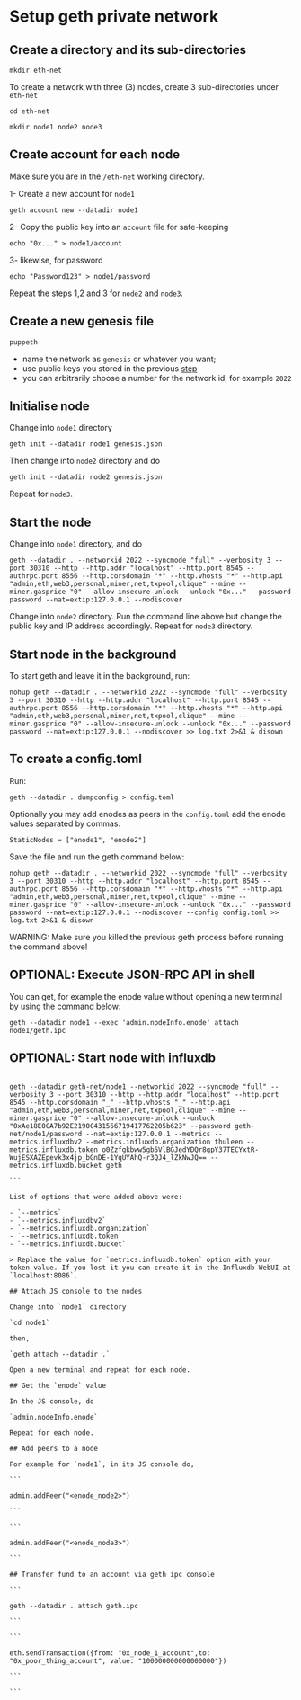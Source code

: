 # Setup geth private network

## Create a directory and its sub-directories

`mkdir eth-net`

To create a network with three (3) nodes, create 3 sub-directories under `eth-net`

`cd eth-net`

`mkdir node1 node2 node3`

## Create account for each node

Make sure you are in the `/eth-net` working directory.

1- Create a new account for `node1`

`geth account new --datadir node1`

2- Copy the public key into an `account` file for safe-keeping

`echo "0x..." > node1/account`

3- likewise, for password

`echo "Password123" > node1/password`

Repeat the steps 1,2 and 3 for `node2` and `node3`.

## Create a new genesis file

`puppeth`

- name the network as `genesis` or whatever you want;
- use public keys you stored in the previous [step](#create-account-for-each-node)
- you can arbitrarily choose a number for the network id, for example `2022`

## Initialise node

Change into `node1` directory

`geth init --datadir node1 genesis.json`

Then change into `node2` directory and do

`geth init --datadir node2 genesis.json`

Repeat for `node3`.

## Start the node

Change into `node1` directory, and do

```
geth --datadir . --networkid 2022 --syncmode "full" --verbosity 3 --port 30310 --http --http.addr "localhost" --http.port 8545 --authrpc.port 8556 --http.corsdomain "*" --http.vhosts "*" --http.api "admin,eth,web3,personal,miner,net,txpool,clique" --mine --miner.gasprice "0" --allow-insecure-unlock --unlock "0x..." --password password --nat=extip:127.0.0.1 --nodiscover
```

Change into `node2` directory. Run the command line above but change the public key and IP address accordingly. Repeat for `node3` directory.

## Start node in the background

To start geth and leave it in the background, run:

```
nohup geth --datadir . --networkid 2022 --syncmode "full" --verbosity 3 --port 30310 --http --http.addr "localhost" --http.port 8545 --authrpc.port 8556 --http.corsdomain "*" --http.vhosts "*" --http.api "admin,eth,web3,personal,miner,net,txpool,clique" --mine --miner.gasprice "0" --allow-insecure-unlock --unlock "0x..." --password password --nat=extip:127.0.0.1 --nodiscover >> log.txt 2>&1 & disown
```

## To create a config.toml

Run:

```
geth --datadir . dumpconfig > config.toml
```

Optionally you may add enodes as peers in the `config.toml` add the enode values separated by commas.

```
StaticNodes = ["enode1", "enode2"]
```

Save the file and run the geth command below:

```
nohup geth --datadir . --networkid 2022 --syncmode "full" --verbosity 3 --port 30310 --http --http.addr "localhost" --http.port 8545 --authrpc.port 8556 --http.corsdomain "*" --http.vhosts "*" --http.api "admin,eth,web3,personal,miner,net,txpool,clique" --mine --miner.gasprice "0" --allow-insecure-unlock --unlock "0x..." --password password --nat=extip:127.0.0.1 --nodiscover --config config.toml >> log.txt 2>&1 & disown
```

WARNING: Make sure you killed the previous geth process before running the command above!

## OPTIONAL: Execute JSON-RPC API in shell

You can get, for example the enode value without opening a new terminal by using the command below:

```
geth --datadir node1 --exec 'admin.nodeInfo.enode' attach node1/geth.ipc

```

## OPTIONAL: Start node with influxdb

````

geth --datadir geth-net/node1 --networkid 2022 --syncmode "full" --verbosity 3 --port 30310 --http --http.addr "localhost" --http.port 8545 --http.corsdomain "_" --http.vhosts "_" --http.api "admin,eth,web3,personal,miner,net,txpool,clique" --mine --miner.gasprice "0" --allow-insecure-unlock --unlock "0xAe18E0CA7b92E2190C431566719417762205b623" --password geth-net/node1/password --nat=extip:127.0.0.1 --metrics --metrics.influxdbv2 --metrics.influxdb.organization thuleen --metrics.influxdb.token o0Zzfgkbww5gb5VlBGJedYDQr8gpY37TECYxtR-WujESXAZEpevk3x4jp_bGnDE-1YqUYAhQ-r3QJ4_lZkNwJQ== --metrics.influxdb.bucket geth

```

List of options that were added above were:

- `--metrics`
- `--metrics.influxdbv2`
- `--metrics.influxdb.organization`
- `--metrics.influxdb.token`
- `--metrics.influxdb.bucket`

> Replace the value for `metrics.influxdb.token` option with your token value. If you lost it you can create it in the Influxdb WebUI at `localhost:8086`.

## Attach JS console to the nodes

Change into `node1` directory

`cd node1`

then,

`geth attach --datadir .`

Open a new terminal and repeat for each node.

## Get the `enode` value

In the JS console, do

`admin.nodeInfo.enode`

Repeat for each node.

## Add peers to a node

For example for `node1`, in its JS console do,

```

admin.addPeer("<enode_node2>")

```

```

admin.addPeer("<enode_node3>")

```

## Transfer fund to an account via geth ipc console

```

geth --datadir . attach geth.ipc

```

```

eth.sendTransaction({from: "0x_node_1_account",to: "0x_poor_thing_account", value: "100000000000000000"})

```

```
````
